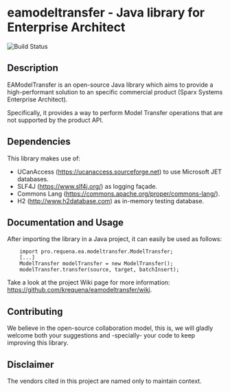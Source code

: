 # eamodeltransfer - Java library for Enterprise Architect

![Build Status](https://requena.pro/jenkins/buildStatus/icon?job=krequena/eamodeltransfer/master)

## Description

EAModelTransfer is an open-source Java library which aims to provide a high-performant solution to an specific commercial product (Sparx Systems Enterprise Architect).

Specifically, it provides a way to perform Model Transfer operations that are not supported by the product API.

## Dependencies

This library makes use of:
* UCanAccess (https://ucanaccess.sourceforge.net) to use Microsoft JET databases.
* SLF4J (https://www.slf4j.org/) as logging façade.
* Commons Lang (https://commons.apache.org/proper/commons-lang/).
* H2 (http://www.h2database.com) as in-memory testing database.

## Documentation and Usage

After importing the library in a Java project, it can easily be used as follows:
``` 
    import pro.requena.ea.modeltransfer.ModelTransfer;
    [...]
    ModelTransfer modelTransfer = new ModelTransfer();
    modelTransfer.transfer(source, target, batchInsert);
```

Take a look at the project Wiki page for more information: <https://github.com/krequena/eamodeltransfer/wiki>.

## Contributing

We believe in the open-source collaboration model, this is, we will gladly welcome both your suggestions and -specially- your code to keep improving this library.

## Disclaimer

The vendors cited in this project are named only to maintain context.
